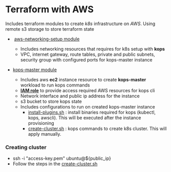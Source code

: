 # Terraform with AWS
Includes terraform modules to create *k8s* infrastructure on *AWS*. Using remote s3 storage to store terraform state


-  [aws-networking-setup module](modules/aws-networking-setup/main.tf)
  - Includes networking resources that requires for k8s setup with **kops** 
  - VPC, internet gateway, route tables, private and public subnets, security group with configured ports for kops-master instance

- [kops-master module](modules/kops-master/main.tf)
  - Includes aws **ec2** instance resource to create **kops-master** workload to run kops commands 
  - **[IAM role](modules/kops-master/iam-role.tf)** to provide access required AWS resources for kops cli
  - Network interface and public ip address for the instance
  - s3 bucket to store kops state
  - Includes configurations to run on created kops-master instance
    -  [install-plugins.sh](modules/kops-master/configurations/install-plugins.sh) : install binaries required for kops (kubectl, kops, awscli). This will be executed after the instance provisioning
    -  [create-cluster.sh](modules/kops-master/configurations/create-cluster.sh)  : kops commands to create k8s cluster. This will apply manually.

### Creating cluster

- ssh -i "access-key.pem" ubuntu@${public_ip}
- Follow the steps in the [create-cluster.sh](modules/kops-master/configurations/create-cluster.sh)

